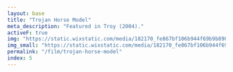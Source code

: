 ```yaml
---
layout: base
title: "Trojan Horse Model"
meta_description: "Featured in Troy (2004)."
activeF: true
img: "https://static.wixstatic.com/media/182170_fe867bf106b944f69b9b890f18d9e742~mv2.jpg"
img_small: "https://static.wixstatic.com/media/182170_fe867bf106b944f69b9b890f18d9e742~mv2.jpg"
permalink: "/film/trojan-horse-model"
index: 5
---
```


